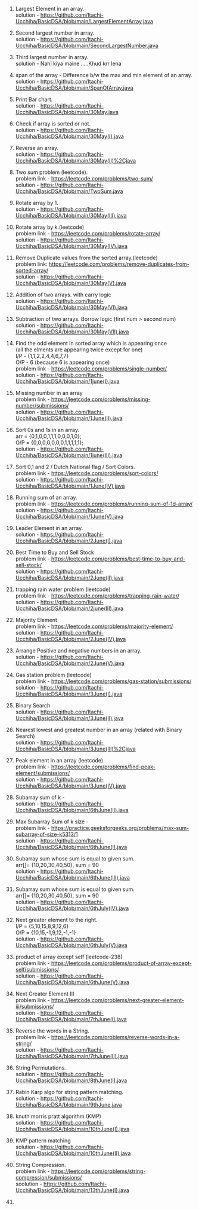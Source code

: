 1. Largest Element in an array.<br>
    solution - https://github.com/Itachi-Ucchiha/BasicDSA/blob/main/LargestElementArray.java<br>
    
2. Second largest number in array.<br>
    solution - https://github.com/Itachi-Ucchiha/BasicDSA/blob/main/SecondLargestNumber.java<br>
    
3. Third largest number in array.<br>
    solution - Nahi kiya maine .....Khud krr lena <br>
    
4. span of the array - Difference b/w the max and min element of an array.<br>
    solution - https://github.com/Itachi-Ucchiha/BasicDSA/blob/main/SpanOfArray.java<br>
    
5. Print Bar chart.<br>
    solution - https://github.com/Itachi-Ucchiha/BasicDSA/blob/main/30May.java<br>
    
6. Check if array is sorted or not.<br>
    solution - https://github.com/Itachi-Ucchiha/BasicDSA/blob/main/30May(I).java<br>
    
7. Reverse an array.<br>
    solution -  https://github.com/Itachi-Ucchiha/BasicDSA/blob/main/30May(II)%2Cjava<br>

8. Two sum problem (leetcode).<br>
    problem link - https://leetcode.com/problems/two-sum/<br>
    solution - https://github.com/Itachi-Ucchiha/BasicDSA/blob/main/TwoSum.java<br>

9. Rotate array by 1.<br>
    solution - https://github.com/Itachi-Ucchiha/BasicDSA/blob/main/30May(III).java<br>

10. Rotate array by k.(leetcode)<br>
    problem link - https://leetcode.com/problems/rotate-array/<br>
    solution - https://github.com/Itachi-Ucchiha/BasicDSA/blob/main/30May(IV).java<br>

11. Remove Duplicate values from the sorted array.(leetcode)<br>
    problem link: https://leetcode.com/problems/remove-duplicates-from-sorted-array/<br>
    solution - https://github.com/Itachi-Ucchiha/BasicDSA/blob/main/30May(V).java<br>
    
12. Addition of two arrays. with carry logic <br>
    solution - https://github.com/Itachi-Ucchiha/BasicDSA/blob/main/30May(VI).java<br>
    
13. Subtraction of two arrays. Borrow logic (first num > second num)<br>
    solution - https://github.com/Itachi-Ucchiha/BasicDSA/blob/main/30May(VII).java<br>
    
14. Find the odd element in sorted array which is appearing once <br>
        (all the elments are appearing twice except for one)<br>
        I/P - {1,1,2,2,4,4,6,7,7}<br>
        O/P - 6 (because 6 is appearing once)<br>
    problem link - https://leetcode.com/problems/single-number/ <br>
    solution - https://github.com/Itachi-Ucchiha/BasicDSA/blob/main/1june(I).java <br>
    
15. Missing number in an array<br>
    problem link - https://leetcode.com/problems/missing-number/submissions/  <br>
    solution - https://github.com/Itachi-Ucchiha/BasicDSA/blob/main/1June(II).java  <br>
    
16. Sort 0s and 1s in an array.<br>
        arr = {0,1,0,0,1,1,1,0,0,0,1,0};<br>
        O/P = {0,0,0,0,0,0,0,1,1,1,1,1};<br>
    solution - https://github.com/Itachi-Ucchiha/BasicDSA/blob/main/1june(III).java <br>

17. Sort 0,1 and 2 / Dutch National flag / Sort Colors.<br>
    problem link - https://leetcode.com/problems/sort-colors/   <br>
    solution - https://github.com/Itachi-Ucchiha/BasicDSA/blob/main/1June(IV).java

18. Running sum of an array. <br>
    problem link - https://leetcode.com/problems/running-sum-of-1d-array/ <br>
    solution - https://github.com/Itachi-Ucchiha/BasicDSA/blob/main/1June(V).java <br>
    
19. Leader Element in an array. <br>
    solution - https://github.com/Itachi-Ucchiha/BasicDSA/blob/main/2June(I).java   <br>

20. Best Time to Buy and Sell Stock <br>
    problem link - https://leetcode.com/problems/best-time-to-buy-and-sell-stock/ <br>
    solution - https://github.com/Itachi-Ucchiha/BasicDSA/blob/main/2June(II).java <br>

21. trapping rain water problem (leetcode)<br>
    problem link - https://leetcode.com/problems/trapping-rain-water/   <br>
    solution - https://github.com/Itachi-Ucchiha/BasicDSA/blob/main/2june(III).java <br>

22. Majority Element <br>
    problem link - https://leetcode.com/problems/majority-element/ <br>
    solution - https://github.com/Itachi-Ucchiha/BasicDSA/blob/main/2June(IV).java <br>

23. Arrange Positive and negative numbers in an array. <br>
    solution - https://github.com/Itachi-Ucchiha/BasicDSA/blob/main/2June(V).java <br>
    
24. Gas station problem (leetcode)<br>
    problem link - https://leetcode.com/problems/gas-station/submissions/  <br>
    solution - https://github.com/Itachi-Ucchiha/BasicDSA/blob/main/3June(I).java <br>

25. Binary Search <br>
    solution - https://github.com/Itachi-Ucchiha/BasicDSA/blob/main/3June(II).java <br>

26. Nearest lowest and greatest number in an array (related with Binary Search) <br>
    solution - https://github.com/Itachi-Ucchiha/BasicDSA/blob/main/3June(III)%2Cjava <br>

27. Peak element in an array (leetcode) <br>
    problem link - https://leetcode.com/problems/find-peak-element/submissions/ <br>
    solution - https://github.com/Itachi-Ucchiha/BasicDSA/blob/main/3June(IV).java <br>

28. Subarray sum of k - <br>
    solution - https://github.com/Itachi-Ucchiha/BasicDSA/blob/main/6thJune(II).java <br>

29. Max Subarray Sum of k size - <br>
    problem link - https://practice.geeksforgeeks.org/problems/max-sum-subarray-of-size-k5313/1 <br>
    solution - https://github.com/Itachi-Ucchiha/BasicDSA/blob/main/6thJune(I).java <br>

30. Subarray sum whose sum is equal to given sum.<br>
        arr[]= {10,20,30,40,50}, sum = 90 <br>
    solution - https://github.com/Itachi-Ucchiha/BasicDSA/blob/main/6thJune(III).java <br>

31.  Subarray sum whose sum is equal to given sum.<br>
        arr[]= {10,20,30,40,50}, sum = 90 <br>
     solution - https://github.com/Itachi-Ucchiha/BasicDSA/blob/main/6thJuly(IV).java <br>

32. Next greater element to the right. <br>
    I/P = {5,10,15,8,9,12,6} <br>
    O/P = {10,15,-1,9,12,-1,-1}  <br>
    solution - https://github.com/Itachi-Ucchiha/BasicDSA/blob/main/6thJuly(V).java <br>

33. product of array except self  (leetcode-238) <br>
    problem link - https://leetcode.com/problems/product-of-array-except-self/submissions/ <br>
    solution - https://github.com/Itachi-Ucchiha/BasicDSA/blob/main/6thJune(V).java <br>
    
34. Next Greater Element III <br>
    problem link - https://leetcode.com/problems/next-greater-element-iii/submissions/ <br>
    solution - https://github.com/Itachi-Ucchiha/BasicDSA/blob/main/7thJune(I).java <br>

35. Reverse the words in a String. <br>
    problem link - https://leetcode.com/problems/reverse-words-in-a-string/ <br>
    solution - https://github.com/Itachi-Ucchiha/BasicDSA/blob/main/7thJune(II).java <br>

36. String Permutations. <br>
    solution - https://github.com/Itachi-Ucchiha/BasicDSA/blob/main/8thJune(I).java <br>

37. Rabin Karp algo for string pattern matching. <br>
    solution - https://github.com/Itachi-Ucchiha/BasicDSA/blob/main/9thJune.java <br>

38. knuth morris pratt algorithm (KMP) <br>
    solution  - https://github.com/Itachi-Ucchiha/BasicDSA/blob/main/10thJune(I).java <br>

39. KMP pattern matching <br>
    solution - https://github.com/Itachi-Ucchiha/BasicDSA/blob/main/10thJune(II).java <br>

40. String Compression. <br>
    problem link - https://leetcode.com/problems/string-compression/submissions/ <br>
    soolution - https://github.com/Itachi-Ucchiha/BasicDSA/blob/main/13thJune(I).java <br>

41.
